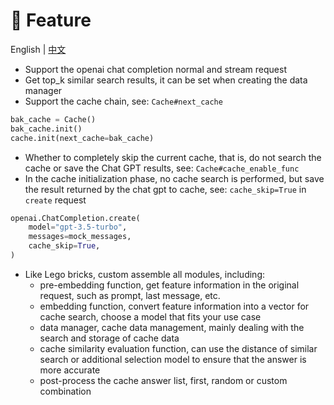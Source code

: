 # 🥳 Feature

English | [中文](feature_cn.md)

- Support the openai chat completion normal and stream request
- Get top_k similar search results, it can be set when creating the data manager
- Support the cache chain, see: `Cache#next_cache`

```python
bak_cache = Cache()
bak_cache.init()
cache.init(next_cache=bak_cache)
```

- Whether to completely skip the current cache, that is, do not search the cache or save the Chat GPT results, see: `Cache#cache_enable_func`
- In the cache initialization phase, no cache search is performed, but save the result returned by the chat gpt to cache, see: `cache_skip=True` in `create` request

```python
openai.ChatCompletion.create(
    model="gpt-3.5-turbo",
    messages=mock_messages,
    cache_skip=True,
)
```

- Like Lego bricks, custom assemble all modules, including:
  - pre-embedding function, get feature information in the original request, such as prompt, last message, etc.
  - embedding function, convert feature information into a vector for cache search, choose a model that fits your use case
  - data manager, cache data management, mainly dealing with the search and storage of cache data
  - cache similarity evaluation function, can use the distance of similar search or additional selection model to ensure that the answer is more accurate
  - post-process the cache answer list, first, random or custom combination